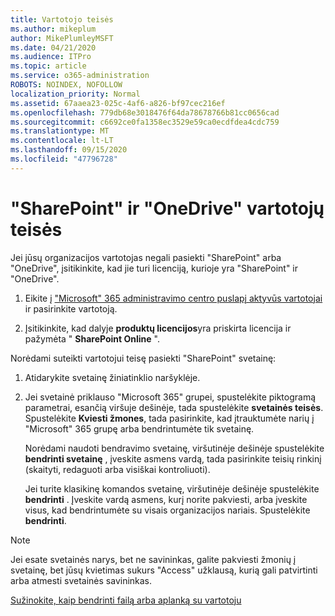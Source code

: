 ```yaml
---
title: Vartotojo teisės
ms.author: mikeplum
author: MikePlumleyMSFT
ms.date: 04/21/2020
ms.audience: ITPro
ms.topic: article
ms.service: o365-administration
ROBOTS: NOINDEX, NOFOLLOW
localization_priority: Normal
ms.assetid: 67aaea23-025c-4af6-a826-bf97cec216ef
ms.openlocfilehash: 779db68e3018476f64da78678766b81cc0656cad
ms.sourcegitcommit: c6692ce0fa1358ec3529e59ca0ecdfdea4cdc759
ms.translationtype: MT
ms.contentlocale: lt-LT
ms.lasthandoff: 09/15/2020
ms.locfileid: "47796728"
---
```

# <a name="user-permissions-in-sharepoint-and-onedrive"></a>"SharePoint" ir "OneDrive" vartotojų teisės

Jei jūsų organizacijos vartotojas negali pasiekti "SharePoint" arba "OneDrive", įsitikinkite, kad jie turi licenciją, kurioje yra "SharePoint" ir "OneDrive". 
  
1. Eikite į ["Microsoft" 365 administravimo centro puslapį aktyvūs vartotojai](https://portal.office.com/adminportal/home#/users) ir pasirinkite vartotoją. 
    
2. Įsitikinkite, kad dalyje **produktų licencijos**yra priskirta licencija ir pažymėta " **SharePoint Online** ". 
    
 Norėdami suteikti vartotojui teisę pasiekti "SharePoint" svetainę: 
  
1. Atidarykite svetainę žiniatinklio naršyklėje.
    
2. Jei svetainė priklauso "Microsoft 365" grupei, spustelėkite piktogramą parametrai, esančią viršuje dešinėje, tada spustelėkite **svetainės teisės**. Spustelėkite **Kviesti žmones**, tada pasirinkite, kad įtrauktumėte narių į "Microsoft" 365 grupę arba bendrintumėte tik svetainę. 
    
    Norėdami naudoti bendravimo svetainę, viršutinėje dešinėje spustelėkite **bendrinti svetainę** , įveskite asmens vardą, tada pasirinkite teisių rinkinį (skaityti, redaguoti arba visiškai kontroliuoti). 
    
    Jei turite klasikinę komandos svetainę, viršutinėje dešinėje spustelėkite **bendrinti** . Įveskite vardą asmens, kurį norite pakviesti, arba įveskite visus, kad bendrintumėte su visais organizacijos nariais. Spustelėkite **bendrinti**.
    
> [!NOTE]
> Jei esate svetainės narys, bet ne savininkas, galite pakviesti žmonių į svetainę, bet jūsų kvietimas sukurs "Access" užklausą, kurią gali patvirtinti arba atmesti svetainės savininkas. 
  
[Sužinokite, kaip bendrinti failą arba aplanką su vartotoju](https://go.microsoft.com/fwlink/?linkid=533408)
  

